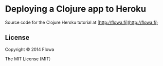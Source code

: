 # Deploying a Clojure app to Heroku

Source code for the Clojure Heroku tutorial at [http://flowa.fi](http://flowa.fi)

## License

Copyright © 2014 Flowa

The MIT License (MIT)
